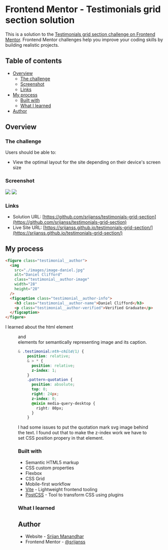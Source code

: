 # Frontend Mentor - Testimonials grid section solution

This is a solution to the [Testimonials grid section challenge on Frontend Mentor](https://www.frontendmentor.io/challenges/testimonials-grid-section-Nnw6J7Un7). Frontend Mentor challenges help you improve your coding skills by building realistic projects.

## Table of contents

- [Overview](#overview)
  - [The challenge](#the-challenge)
  - [Screenshot](#screenshot)
  - [Links](#links)
- [My process](#my-process)
  - [Built with](#built-with)
  - [What I learned](#what-i-learned)
- [Author](#author)

## Overview

### The challenge

Users should be able to:

- View the optimal layout for the site depending on their device's screen size

### Screenshot

![](./images/desktop-screenshot.jpg)
![](./images/mobile-screenshot.jpg)

### Links

- Solution URL: [https://github.com/srijanss/testimonials-grid-section](https://github.com/srijanss/testimonials-grid-section)
- Live Site URL: [https://srijanss.github.io/testimonials-grid-section/](https://srijanss.github.io/testimonials-grid-section/)

## My process

```html
<figure class="testimonial__author">
  <img
    src="./images/image-daniel.jpg"
    alt="Daniel Clifford"
    class="testimonial__author-image"
    width="28"
    height="28"
  />
  <figcaption class="testimonial__author-info">
    <h3 class="testimonial__author-name">Daniel Clifford</h3>
    <p class="testimonial__author-verified">Verified Graduate</p>
  </figcaption>
</figure>
```

I learned about the html element <figure> and <figcaption> elements for semantically representing image and its caption.

```css
& .testimonial:nth-child(1) {
    position: relative;
    & > * {
      position: relative;
      z-index: 1;
    }
    .pattern-quotation {
      position: absolute;
      top: 0;
      right: 24px;
      z-index: 0;
      @mixin media-query-desktop {
        right: 80px;
      }
    }
```

I had some issues to put the quotation mark svg image behind the text. I found out that to make the z-index work we have to set CSS position propery in that element.

### Built with

- Semantic HTML5 markup
- CSS custom properties
- Flexbox
- CSS Grid
- Mobile-first workflow
- [Vite](https://vitejs.dev/) - Lightweight frontend tooling
- [PostCSS](https://postcss.org/) - Tool to transform CSS using plugins

### What I learned

## Author

- Website - [Srijan Manandhar](https://github.com/srijanss)
- Frontend Mentor - [@srijanss](https://www.frontendmentor.io/profile/srijanss)
